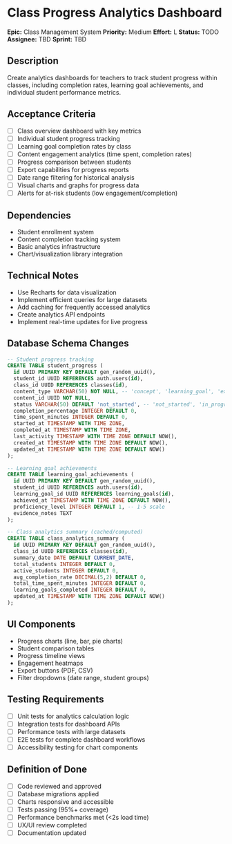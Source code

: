 # Class Progress Analytics Dashboard

**Epic:** Class Management System
**Priority:** Medium
**Effort:** L
**Status:** TODO
**Assignee:** TBD
**Sprint:** TBD

## Description
Create analytics dashboards for teachers to track student progress within classes, including completion rates, learning goal achievements, and individual student performance metrics.

## Acceptance Criteria
- [ ] Class overview dashboard with key metrics
- [ ] Individual student progress tracking
- [ ] Learning goal completion rates by class
- [ ] Content engagement analytics (time spent, completion rates)
- [ ] Progress comparison between students
- [ ] Export capabilities for progress reports
- [ ] Date range filtering for historical analysis
- [ ] Visual charts and graphs for progress data
- [ ] Alerts for at-risk students (low engagement/completion)

## Dependencies
- Student enrollment system
- Content completion tracking system
- Basic analytics infrastructure
- Chart/visualization library integration

## Technical Notes
- Use Recharts for data visualization
- Implement efficient queries for large datasets
- Add caching for frequently accessed analytics
- Create analytics API endpoints
- Implement real-time updates for live progress

## Database Schema Changes
```sql
-- Student progress tracking
CREATE TABLE student_progress (
  id UUID PRIMARY KEY DEFAULT gen_random_uuid(),
  student_id UUID REFERENCES auth.users(id),
  class_id UUID REFERENCES classes(id),
  content_type VARCHAR(50) NOT NULL, -- 'concept', 'learning_goal', 'exercise'
  content_id UUID NOT NULL,
  status VARCHAR(50) DEFAULT 'not_started', -- 'not_started', 'in_progress', 'completed'
  completion_percentage INTEGER DEFAULT 0,
  time_spent_minutes INTEGER DEFAULT 0,
  started_at TIMESTAMP WITH TIME ZONE,
  completed_at TIMESTAMP WITH TIME ZONE,
  last_activity TIMESTAMP WITH TIME ZONE DEFAULT NOW(),
  created_at TIMESTAMP WITH TIME ZONE DEFAULT NOW(),
  updated_at TIMESTAMP WITH TIME ZONE DEFAULT NOW()
);

-- Learning goal achievements
CREATE TABLE learning_goal_achievements (
  id UUID PRIMARY KEY DEFAULT gen_random_uuid(),
  student_id UUID REFERENCES auth.users(id),
  learning_goal_id UUID REFERENCES learning_goals(id),
  achieved_at TIMESTAMP WITH TIME ZONE DEFAULT NOW(),
  proficiency_level INTEGER DEFAULT 1, -- 1-5 scale
  evidence_notes TEXT
);

-- Class analytics summary (cached/computed)
CREATE TABLE class_analytics_summary (
  id UUID PRIMARY KEY DEFAULT gen_random_uuid(),
  class_id UUID REFERENCES classes(id),
  summary_date DATE DEFAULT CURRENT_DATE,
  total_students INTEGER DEFAULT 0,
  active_students INTEGER DEFAULT 0,
  avg_completion_rate DECIMAL(5,2) DEFAULT 0,
  total_time_spent_minutes INTEGER DEFAULT 0,
  learning_goals_completed INTEGER DEFAULT 0,
  updated_at TIMESTAMP WITH TIME ZONE DEFAULT NOW()
);
```

## UI Components
- Progress charts (line, bar, pie charts)
- Student comparison tables
- Progress timeline views  
- Engagement heatmaps
- Export buttons (PDF, CSV)
- Filter dropdowns (date range, student groups)

## Testing Requirements
- [ ] Unit tests for analytics calculation logic
- [ ] Integration tests for dashboard APIs
- [ ] Performance tests with large datasets
- [ ] E2E tests for complete dashboard workflows
- [ ] Accessibility testing for chart components

## Definition of Done
- [ ] Code reviewed and approved
- [ ] Database migrations applied
- [ ] Charts responsive and accessible
- [ ] Tests passing (95%+ coverage)
- [ ] Performance benchmarks met (<2s load time)
- [ ] UX/UI review completed
- [ ] Documentation updated